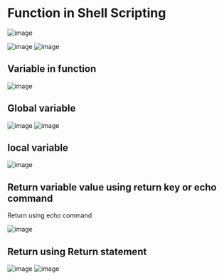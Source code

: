 Function in Shell Scripting
===========================

![image](https://user-images.githubusercontent.com/53966749/197682817-7d53db7e-7070-42ea-857f-5cf96c58cf4b.png)

![image](https://user-images.githubusercontent.com/53966749/197684820-7ffcdf2e-53e4-492b-9853-dcc81d74f05d.png)
![image](https://user-images.githubusercontent.com/53966749/197684963-093e924e-5065-4a2a-bb00-e2daac3a9897.png)

Variable in function
------------------------
![image](https://user-images.githubusercontent.com/53966749/197694425-11d88a42-6bf7-407b-af43-61f42f2dcac4.png)


Global variable
-------------
![image](https://user-images.githubusercontent.com/53966749/197687964-5acec892-680f-4312-99c8-b2968dac748b.png)
![image](https://user-images.githubusercontent.com/53966749/197688115-addad1db-2634-4ebd-8d62-d5bc7078aa46.png)

local variable
--------------
![image](https://user-images.githubusercontent.com/53966749/197692074-b51b217c-7af2-40e6-8648-ba160c45875a.png)

Return variable value using return key or echo command
-----------------------------------------------------
Return using echo command

![image](https://user-images.githubusercontent.com/53966749/197693181-f151a733-0cfc-4505-be88-94bb11cb8558.png)

Return using Return statement
--------------------------------

![image](https://user-images.githubusercontent.com/53966749/197694012-edd1ec4a-a761-4792-8cfa-750e867fab3a.png)
![image](https://user-images.githubusercontent.com/53966749/197694136-b5f0c6e1-6f63-4e08-b190-3b96cb314594.png)

